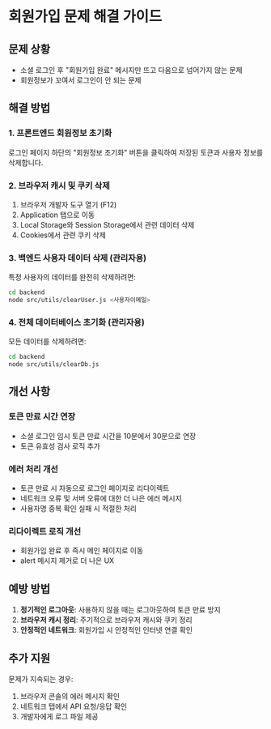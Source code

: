 # 회원가입 문제 해결 가이드

## 문제 상황
- 소셜 로그인 후 "회원가입 완료" 메시지만 뜨고 다음으로 넘어가지 않는 문제
- 회원정보가 꼬여서 로그인이 안 되는 문제

## 해결 방법

### 1. 프론트엔드 회원정보 초기화
로그인 페이지 하단의 "회원정보 초기화" 버튼을 클릭하여 저장된 토큰과 사용자 정보를 삭제합니다.

### 2. 브라우저 캐시 및 쿠키 삭제
1. 브라우저 개발자 도구 열기 (F12)
2. Application 탭으로 이동
3. Local Storage와 Session Storage에서 관련 데이터 삭제
4. Cookies에서 관련 쿠키 삭제

### 3. 백엔드 사용자 데이터 삭제 (관리자용)
특정 사용자의 데이터를 완전히 삭제하려면:

```bash
cd backend
node src/utils/clearUser.js <사용자이메일>
```

### 4. 전체 데이터베이스 초기화 (관리자용)
모든 데이터를 삭제하려면:

```bash
cd backend
node src/utils/clearDb.js
```

## 개선 사항

### 토큰 만료 시간 연장
- 소셜 로그인 임시 토큰 만료 시간을 10분에서 30분으로 연장
- 토큰 유효성 검사 로직 추가

### 에러 처리 개선
- 토큰 만료 시 자동으로 로그인 페이지로 리다이렉트
- 네트워크 오류 및 서버 오류에 대한 더 나은 에러 메시지
- 사용자명 중복 확인 실패 시 적절한 처리

### 리다이렉트 로직 개선
- 회원가입 완료 후 즉시 메인 페이지로 이동
- alert 메시지 제거로 더 나은 UX

## 예방 방법

1. **정기적인 로그아웃**: 사용하지 않을 때는 로그아웃하여 토큰 만료 방지
2. **브라우저 캐시 정리**: 주기적으로 브라우저 캐시와 쿠키 정리
3. **안정적인 네트워크**: 회원가입 시 안정적인 인터넷 연결 확인

## 추가 지원

문제가 지속되는 경우:
1. 브라우저 콘솔의 에러 메시지 확인
2. 네트워크 탭에서 API 요청/응답 확인
3. 개발자에게 로그 파일 제공
